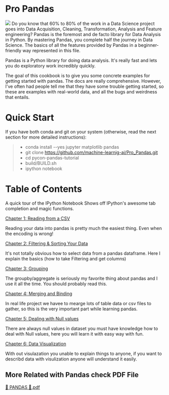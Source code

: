 # Pro Pandas
![](https://repository-images.githubusercontent.com/279257546/1af74d80-c528-11ea-8a17-5f4802efafe8)
Do you know that 60% to 80% of the work in a Data Science project goes into Data Acquisition, Cleaning, Transformation, Analysis and Feature engineering?
Pandas is the foremost and de facto library for Data Analysis in Python. By mastering Pandas, you complete half the journey in Data Science.
The basics of all the features provided by Pandas in a beginner-friendly way represented in this file.

Pandas is a Python library for doing data analysis. It's really fast and lets you do exploratory work incredibly quickly.

The goal of this cookbook is to give you some concrete examples for getting started with pandas. The docs are really comprehensive. However, I've often had people tell me that they have some trouble getting started, so these are examples with real-world data, and all the bugs and weirdness that entails.


# Quick Start

If you have both conda and git on your system (otherwise, read the next section for more detailed instructions):

> * conda install --yes jupyter matplotlib pandas
> * git clone https://github.com/machine-learnig-ai/Pro_Pandas.git
> * cd pycon-pandas-tutorial
> * build/BUILD.sh
> * ipython notebook




# Table of Contents
A quick tour of the IPython Notebook
Shows off IPython's awesome tab completion and magic functions.

[Chapter 1: Reading from a CSV](https://github.com/machine-learnig-ai/Pro_Pandas/tree/master/01_Importing_%26_Understanding_Data)

Reading your data into pandas is pretty much the easiest thing. Even when the encoding is wrong!

[Chapter 2: Filtering & Sorting Your Data](https://github.com/machine-learnig-ai/Pro_Pandas/tree/master/02_Filtering_%26_Sorting)

It's not totally obvious how to select data from a pandas dataframe. Here I explain the basics (how to take Filtering and get columns)

[Chapter 3: Grouping](https://github.com/machine-learnig-ai/Pro_Pandas/tree/master/03_Grouping)

The groupby/aggregate is seriously my favorite thing about pandas and I use it all the time. You should probably read this.

[Chapter 4: Merging and Binding](https://github.com/machine-learnig-ai/Pro_Pandas/tree/master/04_Merging_%26_Binding)

In real life project we havee to mearge lots of table data or csv files to gather, so this is the very important part while learning pandas.

[Chapter 5: Dealing with Null values](https://github.com/machine-learnig-ai/Pro_Pandas/tree/master/05_Dealing_with_NULL_values)

There are always null values in dataset you must have knowledge how to deal with Null values, here you will learn it with easy way with fun.

[Chapter 6: Data Visualization](https://github.com/machine-learnig-ai/Pro_Pandas/tree/master/06_Visualization)

With out visulazation you unable to explain things to anyone, if you want to describd data with visulization anyone will understand it easily.


## More Related with Pandas check PDF File
[🐼 PANDAS 🐼.pdf](https://github.com/machine-learnig-ai/Pro_Pandas/blob/master/%F0%9F%90%BC%20PANDAS%20%F0%9F%90%BC.pdf)

